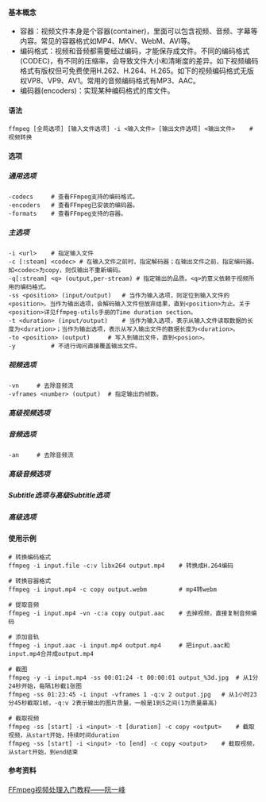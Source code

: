 #### 基本概念

- 容器：视频文件本身是个容器(container)，里面可以包含视频、音频、字幕等内容。常见的容器格式如MP4、MKV、WebM、AVI等。
- 编码格式：视频和音频都需要经过编码，才能保存成文件。不同的编码格式(CODEC)，有不同的压缩率，会导致文件大小和清晰度的差异。如下视频编码格式有版权但可免费使用H.262、H.264、H.265。如下的视频编码格式无版权VP8、VP9、AV1。常用的音频编码格式有MP3、AAC。
- 编码器(encoders)：实现某种编码格式的库文件。

#### 语法

```
ffmpeg [全局选项] [输入文件选项] -i <输入文件> [输出文件选项] <输出文件>	# 视频转换
```

#### 选项

##### 通用选项

```
-codecs		# 查看FFmpeg支持的编码格式。
-encoders	# 查看FFmpeg已安装的编码器。
-formats	# 查看FFmpeg支持的容器。
```

##### 主选项

```
-i <url>	# 指定输入文件
-c [:steam] <codec>	# 在输入文件之前时，指定解码器；在输出文件之前，指定编码器。如<codec>为copy，则仅输出不重新编码。
-q[:stream] <q> (output,per-stream)	# 指定输出的品质。<q>的意义依赖于视频所用的编码格式。
-ss <position> (input/output)	# 当作为输入选项，则定位到输入文件的<position>。当作为输出选项，会解码输入文件但放弃结果，直到<position>为止。关于<position>详见ffmpeg-utils手册的Time duration section。
-t <duration> (input/output)	# 当作为输入选项，表示从输入文件读取数据的长度为<duration>；当作为输出选项，表示从写入输出文件的数据长度为<duration>。
-to <position> (output)		# 写入到输出文件，直到<posion>。
-y			# 不进行询问直接覆盖输出文件。
```

##### 视频选项

```
-vn		# 去除音频流
-vframes <number> (output)	# 指定输出的帧数。
```



##### 高级视频选项

##### 音频选项

```
-an		# 去除音频流
```



##### 高级音频选项

##### Subtitle选项与高级Subtitle选项

##### 高级选项

#### 使用示例

```
# 转换编码格式
ffmpeg -i input.file -c:v libx264 output.mp4	# 转换成H.264编码

# 转换容器格式
ffmpeg -i input.mp4 -c copy output.webm			# mp4转webm

# 提取音频
ffmpeg -i input.mp4 -vn -c:a copy output.aac	# 去掉视频，直接复制音频编码

# 添加音轨
ffmpeg -i input.aac -i input.mp4 output.mp4		# 把input.aac和input.mp4合并成output.mp4

# 截图
ffmpeg -y -i input.mp4 -ss 00:01:24 -t 00:00:01 output_%3d.jpg	# 从1分24秒开始，每隔1秒截1张图
ffmpeg -ss 01:23:45 -i input -vframes 1 -q:v 2 output.jpg	# 从1小时23分45秒截取1帧，-q:v 2表示输出的图片质量，一般是1到5之间(1为质量最高)

# 截取视频
ffmpeg -ss [start] -i <input> -t [duration] -c copy <output>	# 截取视频，从start开始，持续时间duration
ffmpeg -ss [start] -i <input> -to [end] -c copy <output>	# 截取视频，从start开始，到end结束
```



#### 参考资料

[FFmpeg视频处理入门教程——阮一峰](http://www.ruanyifeng.com/blog/2020/01/ffmpeg.html)